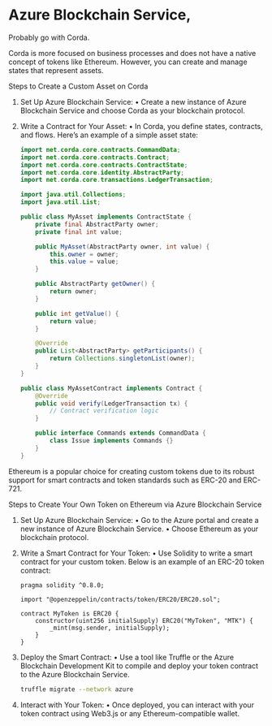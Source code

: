 # Azure Blockchain Service,

Probably go with Corda.

Corda is more focused on business processes and does not have a native concept of tokens like Ethereum. However, you can create and manage states that represent assets.

Steps to Create a Custom Asset on Corda

1. Set Up Azure Blockchain Service:
    • Create a new instance of Azure Blockchain Service and choose Corda as your blockchain protocol.
2. Write a Contract for Your Asset:
    • In Corda, you define states, contracts, and flows. Here’s an example of a simple asset state:

    ```java
    import net.corda.core.contracts.CommandData;
    import net.corda.core.contracts.Contract;
    import net.corda.core.contracts.ContractState;
    import net.corda.core.identity.AbstractParty;
    import net.corda.core.transactions.LedgerTransaction;

    import java.util.Collections;
    import java.util.List;

    public class MyAsset implements ContractState {
        private final AbstractParty owner;
        private final int value;

        public MyAsset(AbstractParty owner, int value) {
            this.owner = owner;
            this.value = value;
        }

        public AbstractParty getOwner() {
            return owner;
        }

        public int getValue() {
            return value;
        }

        @Override
        public List<AbstractParty> getParticipants() {
            return Collections.singletonList(owner);
        }
    }

    public class MyAssetContract implements Contract {
        @Override
        public void verify(LedgerTransaction tx) {
            // Contract verification logic
        }

        public interface Commands extends CommandData {
            class Issue implements Commands {}
        }
    }
    ```

 Ethereum is a popular choice for creating custom tokens due to its robust support for smart contracts and token standards such as ERC-20 and ERC-721.

Steps to Create Your Own Token on Ethereum via Azure Blockchain Service

1. Set Up Azure Blockchain Service:
    • Go to the Azure portal and create a new instance of Azure Blockchain Service.
    • Choose Ethereum as your blockchain protocol.
2. Write a Smart Contract for Your Token:
    • Use Solidity to write a smart contract for your custom token. Below is an example of an ERC-20 token contract:

    ```sol
    pragma solidity ^0.8.0;

    import "@openzeppelin/contracts/token/ERC20/ERC20.sol";

    contract MyToken is ERC20 {
        constructor(uint256 initialSupply) ERC20("MyToken", "MTK") {
            _mint(msg.sender, initialSupply);
        }
    }
    ```

3. Deploy the Smart Contract:
    • Use a tool like Truffle or the Azure Blockchain Development Kit to compile and deploy your token contract to the Azure Blockchain Service.

    ```sh
    truffle migrate --network azure
    ```

4. Interact with Your Token:
    • Once deployed, you can interact with your token contract using Web3.js or any Ethereum-compatible wallet.
